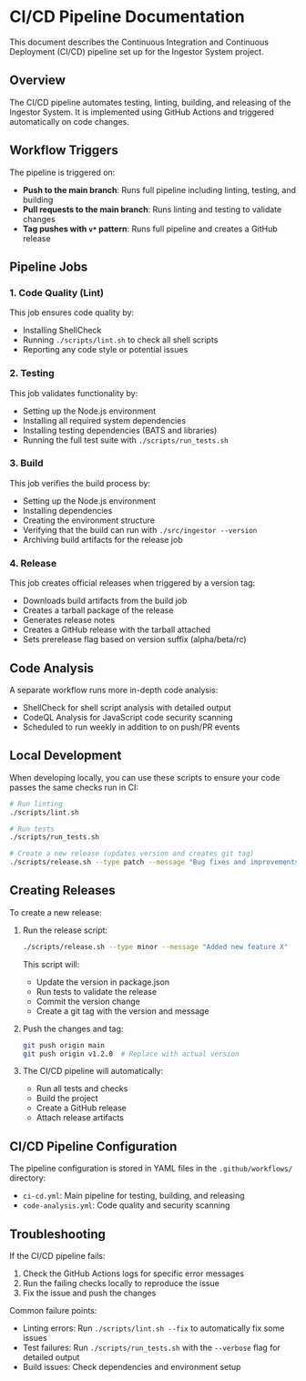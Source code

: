 # CI/CD Pipeline Documentation

This document describes the Continuous Integration and Continuous Deployment (CI/CD) pipeline set up for the Ingestor System project.

## Overview

The CI/CD pipeline automates testing, linting, building, and releasing of the Ingestor System. It is implemented using GitHub Actions and triggered automatically on code changes.

## Workflow Triggers

The pipeline is triggered on:

- **Push to the main branch**: Runs full pipeline including linting, testing, and building
- **Pull requests to the main branch**: Runs linting and testing to validate changes
- **Tag pushes with `v*` pattern**: Runs full pipeline and creates a GitHub release

## Pipeline Jobs

### 1. Code Quality (Lint)

This job ensures code quality by:

- Installing ShellCheck
- Running `./scripts/lint.sh` to check all shell scripts
- Reporting any code style or potential issues

### 2. Testing

This job validates functionality by:

- Setting up the Node.js environment
- Installing all required system dependencies
- Installing testing dependencies (BATS and libraries)
- Running the full test suite with `./scripts/run_tests.sh`

### 3. Build

This job verifies the build process by:

- Setting up the Node.js environment
- Installing dependencies
- Creating the environment structure
- Verifying that the build can run with `./src/ingestor --version`
- Archiving build artifacts for the release job

### 4. Release

This job creates official releases when triggered by a version tag:

- Downloads build artifacts from the build job
- Creates a tarball package of the release
- Generates release notes
- Creates a GitHub release with the tarball attached
- Sets prerelease flag based on version suffix (alpha/beta/rc)

## Code Analysis

A separate workflow runs more in-depth code analysis:

- ShellCheck for shell script analysis with detailed output
- CodeQL Analysis for JavaScript code security scanning
- Scheduled to run weekly in addition to on push/PR events

## Local Development

When developing locally, you can use these scripts to ensure your code passes the same checks run in CI:

```bash
# Run linting
./scripts/lint.sh

# Run tests
./scripts/run_tests.sh

# Create a new release (updates version and creates git tag)
./scripts/release.sh --type patch --message "Bug fixes and improvements"
```

## Creating Releases

To create a new release:

1. Run the release script:
   ```bash
   ./scripts/release.sh --type minor --message "Added new feature X"
   ```
   
   This script will:
   - Update the version in package.json
   - Run tests to validate the release
   - Commit the version change
   - Create a git tag with the version and message

2. Push the changes and tag:
   ```bash
   git push origin main
   git push origin v1.2.0  # Replace with actual version
   ```

3. The CI/CD pipeline will automatically:
   - Run all tests and checks
   - Build the project
   - Create a GitHub release
   - Attach release artifacts

## CI/CD Pipeline Configuration

The pipeline configuration is stored in YAML files in the `.github/workflows/` directory:

- `ci-cd.yml`: Main pipeline for testing, building, and releasing
- `code-analysis.yml`: Code quality and security scanning

## Troubleshooting

If the CI/CD pipeline fails:

1. Check the GitHub Actions logs for specific error messages
2. Run the failing checks locally to reproduce the issue
3. Fix the issue and push the changes

Common failure points:
- Linting errors: Run `./scripts/lint.sh --fix` to automatically fix some issues
- Test failures: Run `./scripts/run_tests.sh` with the `--verbose` flag for detailed output
- Build issues: Check dependencies and environment setup